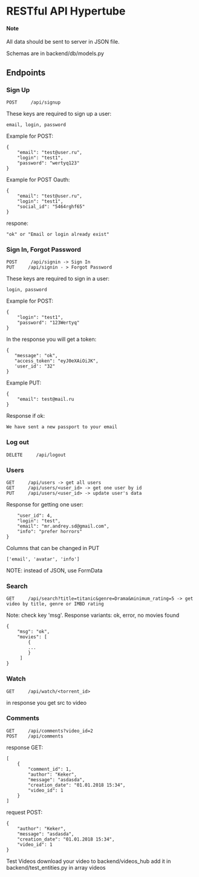 # RESTful API Hypertube

#### Note
All data should be sent to server in JSON file.

Schemas are in backend/db/models.py

## Endpoints

### Sign Up
```
POST     /api/signup
```

These keys are required to sign up a user:
```
email, login, password
```
Example for POST:
```
{
    "email": "test@user.ru",
    "login": "test1",
    "password": "wertyq123"
}
 ```
 Example for POST Oauth:
```
{
    "email": "test@user.ru",
    "login": "test1",
    "social_id": "5464rghf65"
}
 ```
 
 respone:
```
"ok" or "Email or login already exist"
```
 
 ### Sign In, Forgot Password
```
POST     /api/signin -> Sign In
PUT     /api/signin - > Forgot Password
```

These keys are required to sign in a user:
```
login, password
```
Example for POST:
```
{
    "login": "test1",
    "password": "123Wertyq"
}
 ```
 In the response you will get a token:
 ```
 {
    "message": "ok",
    "access_token": "eyJ0eXAiOiJK",
    'user_id': "32"
}
```

Example PUT:
```
{
    "email": test@mail.ru
}
```
Response if ok:
```
We have sent a new passport to your email
```

 ### Log out
```
DELETE     /api/logout
```

### Users

```
GET     /api/users -> get all users
GET     /api/users/<user_id> -> get one user by id
PUT     /api/users/<user_id> -> update user's data
```

Response for getting one user:
```
    "user_id": 4,
    "login": "test",
    "email": "mr.andrey.sd@gmail.com",
    "info": "prefer horrors"
}

```

Columns that can be changed in PUT
```
['email', 'avatar', 'info']
```
NOTE: instead of JSON, use FormData


### Search

```
GET     /api/search?title=titanic&genre=Drama&minimum_rating=5 -> get video by title, genre or IMBD rating
```

Note: check key 'msg'. Response variants: ok, error, no movies found
```
{
    "msg": "ok",
    "movies": [
        {
        ...
        }
     ]
}
```

### Watch

```
GET     /api/watch/<torrent_id>
```
in response you get src to video

### Comments

```
GET     /api/comments?video_id=2
POST    /api/comments
```

response GET:
```
[
    {
        "comment_id": 1,
        "author": "Keker",
        "message": "asdasda",
        "creation_date": "01.01.2018 15:34",
        "video_id": 1
    }
]
```

request POST:
```
{
    "author": "Keker",
    "message": "asdasda",
    "creation_date": "01.01.2018 15:34",
    "video_id": 1
}
```

Test Videos
download your video to backend/videos_hub
add it in backend/test_entities.py in array videos


